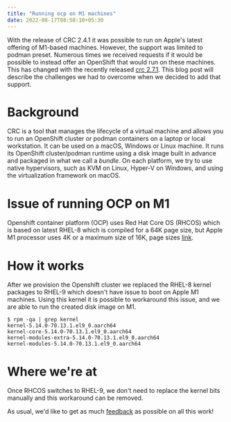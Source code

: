 ```yaml
---
title: "Running ocp on M1 machines"
date: 2022-08-17T08:58:10+05:30
---
```


With the release of CRC 2.4.1 it was possible to run on Apple's latest offering of M1-based machines.
However, the support was limited to podman preset. Numerous times we received requests if it would be
possible to instead offer an OpenShift that would run on these machines. This has changed with the recently released [crc 2.7.1](https://github.com/code-ready/crc/releases/tag/v2.7.1).
This blog post will describe the challenges we had to overcome when we decided to add that support.

# Background

CRC is a tool that manages the lifecycle of a virtual machine and allows you to run an OpenShift cluster or podman containers on a laptop or local workstation.
It can be used on a macOS, Windows or Linux machine.
It runs its OpenShift cluster/podman runtime using a disk image built in advance and packaged in what we call a _bundle_.
On each platform, we try to use native hypervisors, such as KVM on Linux, Hyper-V on Windows, and using the virtualization framework on macOS.

# Issue of running OCP on M1

Openshift container platform (OCP) uses Red Hat Core OS (RHCOS) which is based on latest RHEL-8 which is
compiled for a 64K page size, but Apple M1 processor uses 4K or a maximum size of 16K, page sizes [link](https://access.redhat.com/discussions/5966451). 

# How it works

After we provision the Openshift cluster we replaced the RHEL-8 kernel packages to RHEL-9 which doesn't have issue to boot on
Apple M1 machines. Using this kernel it is possible to workaround this issue, and we are able to run the created disk image on M1.

```shell
$ rpm -qa | grep kernel
kernel-5.14.0-70.13.1.el9_0.aarch64
kernel-core-5.14.0-70.13.1.el9_0.aarch64
kernel-modules-extra-5.14.0-70.13.1.el9_0.aarch64
kernel-modules-5.14.0-70.13.1.el9_0.aarch64
```

# Where we're at

Once RHCOS switches to RHEL-9, we don't need to replace the kernel bits manually and this workaround can be removed.

As usual, we'd like to get as much [feedback](https://github.com/code-ready/crc/issues/new/choose) as possible on all this work!
